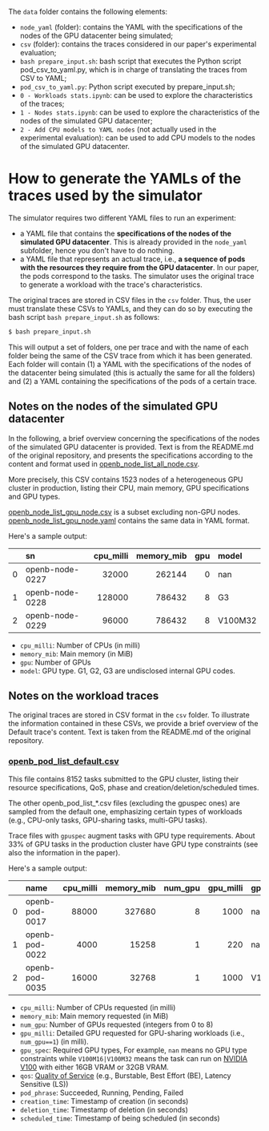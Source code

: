 The ```data``` folder contains the following elements:

- ```node_yaml``` (folder): contains the YAML with the specifications of the nodes of the GPU datacenter being simulated;
- ```csv``` (folder): contains the traces considered in our paper's experimental evaluation;
- ```bash prepare_input.sh```: bash script that executes the Python script pod_csv_to_yaml.py, which is in charge of translating the traces from CSV to YAML;
- ```pod_csv_to_yaml.py```: Python script executed by prepare_input.sh;
- ```0 - Workloads stats.ipynb```: can be used to explore the characteristics of the traces;
- ```1 - Nodes stats.ipynb```: can be used to explore the characteristics of the nodes of the simulated GPU datacenter;
- ```2 - Add CPU models to YAML nodes``` (not actually used in the experimental evaluation): can be used to add CPU models to the nodes of the simulated GPU datacenter.


# How to generate the YAMLs of the traces used by the simulator

The simulator requires two different YAML files to run an experiment:

- a YAML file that contains the **specifications of the nodes of the simulated GPU datacenter**. This is already provided in the ```node_yaml``` subfolder, hence you don't have to do nothing.
- a YAML file that represents an actual trace, i.e., **a sequence of pods with the resources they require from the GPU datacenter**. In our paper, the pods correspond to the tasks. The simulator uses the original trace to generate a workload with the trace's characteristics.

The original traces are stored in CSV files in the ```csv``` folder. Thus, the user must translate these CSVs to YAMLs, and they can do so by executing the bash script ```bash prepare_input.sh``` as follows:

```bash
$ bash prepare_input.sh
```

This will output a set of folders, one per trace and with the name of each folder being the same of the CSV trace from which it has been generated. 
Each folder will contain (1) a YAML with the specifications of the nodes of the datacenter being simulated (this is actually the same for all the folders) and (2) a YAML containing the specifications of the pods of a certain trace.


## Notes on the nodes of the simulated GPU datacenter

In the following, a brief overview concerning the specifications of the nodes of the simulated GPU datacenter is provided. Text is from the README.md of the original repository, and presents the specifications according to the content and format used in [openb_node_list_all_node.csv](./csv/openb_node_list_all_node.csv).

More precisely, this CSV contains 1523 nodes of a heterogeneous GPU cluster in production, listing their CPU, main memory, GPU specifications and GPU types.

[openb_node_list_gpu_node.csv](./csv/openb_node_list_gpu_node.csv) is a subset excluding non-GPU nodes. 
[openb_node_list_gpu_node.yaml](./node_yaml/openb_node_list_gpu_node.yaml) contains the same data in YAML format.

Here's a sample output:

|    | sn              |   cpu_milli |   memory_mib |   gpu | model   |
|---:|:----------------|------------:|-------------:|------:|:--------|
|  0 | openb-node-0227 |       32000 |       262144 |     0 | nan     |
|  1 | openb-node-0228 |      128000 |       786432 |     8 | G3      |
|  2 | openb-node-0229 |       96000 |       786432 |     8 | V100M32 |

- `cpu_milli`: Number of CPUs (in milli)
- `memory_mib`: Main memory (in MiB)
- `gpu`: Number of GPUs
- `model`: GPU type. G1, G2, G3 are undisclosed internal GPU codes.


## Notes on the workload traces

The original traces are stored in CSV format in the `csv` folder. To illustrate the information contained in these CSVs, we provide a brief overview of the Default trace's content. Text is taken from the README.md of the original repository.

### [openb_pod_list_default.csv](./csv/openb_pod_list_default.csv)

This file contains 8152 tasks submitted to the GPU cluster, listing their resource specifications, QoS, phase and creation/deletion/scheduled times. 

The other openb_pod_list_*.csv files (excluding the gpuspec ones) are sampled from the default one, emphasizing certain types of workloads (e.g., CPU-only tasks, GPU-sharing tasks, multi-GPU tasks).

Trace files with `gpuspec` augment tasks with GPU type requirements. About 33% of GPU tasks in the production cluster have GPU type constraints (see also the information in the paper).

Here's a sample output:

|    | name           |   cpu_milli |   memory_mib |   num_gpu |   gpu_milli | gpu_spec        | qos       | pod_phase   |   creation_time |   deletion_time |   scheduled_time |
|---:|:---------------|------------:|-------------:|----------:|------------:|:----------------|:----------|:------------|----------------:|----------------:|-----------------:|
|  0 | openb-pod-0017 |       88000 |       327680 |         8 |        1000 | nan             | Burstable | Succeeded   |         9437497 |        10769854 |          9437497 |
|  1 | openb-pod-0022 |        4000 |        15258 |         1 |         220 | nan             | BE        | Running     |         9679175 |         9973826 |          9679175 |
|  2 | openb-pod-0035 |       16000 |        32768 |         1 |        1000 | V100M16\|V100M32 | LS        | Running     |         9967058 |         9968575 |          9967063 |

- `cpu_milli`: Number of CPUs requested (in milli)
- `memory_mib`: Main memory requested (in MiB)
- `num_gpu`: Number of GPUs requested (integers from 0 to 8)
- `gpu_milli`: Detailed GPU requested for GPU-sharing workloads (i.e., `num_gpu==1`) (in milli).
- `gpu_spec`: Required GPU types, For example, `nan` means no GPU type constraints while `V100M16|V100M32` means the task can run on [NVIDIA V100](https://www.nvidia.com/en-us/data-center/v100/) with either 16GB VRAM or 32GB VRAM.
- `qos`: [Quality of Service](https://kubernetes.io/docs/concepts/workloads/pods/pod-qos/) (e.g., Burstable, Best Effort (BE), Latency Sensitive (LS))
- `pod_phrase`: Succeeded, Running, Pending, Failed
- `creation_time`: Timestamp of creation (in seconds)
- `deletion_time`: Timestamp of deletion (in seconds)
- `scheduled_time`: Timestamp of being scheduled (in seconds)
